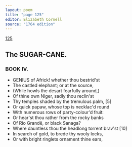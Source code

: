 ```yaml
---
layout: poem
title: "page 125"
editor: Elizabeth Cornell
source: "1764 edition"
---
```



[125]()

## The SUGAR-CANE.

### BOOK IV.

- GENIUS of Africk! whether thou bestrid'st
- The castled elephant; or at the source,
- (While howls the desart fearfully around,\)
- Of thine own Niger, sadly thou reclin'st
- Thy temples shaded by the tremulous palm, [5]
- Or quick papaw, whose top is necklac'd round
- With numerous rows of party-colour'd fruit:
- Or hear'st thou rather from the rocky banks
- Of Rio Grandê, or black Sanaga?
- Where dauntless thou the headlong torrent brav'st [10]
- In search of gold, to brede thy wooly locks,
- Or with bright ringlets ornament thine ears,
